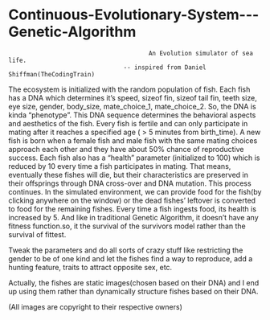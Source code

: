 # Continuous-Evolutionary-System---Genetic-Algorithm

                                           An Evolution simulator of sea life.
                                    -- inspired from Daniel Shiffman(TheCodingTrain)    

The ecosystem is initialized with the random population of fish. Each fish has a DNA which determines it’s speed, sizeof fin, sizeof tail fin, teeth size, eye size, gender, body_size, mate_choice_1, mate_choice_2. So, the DNA is kinda “phenotype”. This DNA sequence determines the behavioral aspects and aesthetics of the fish.  Every fish is fertile and can only participate in mating after it reaches a specified age ( > 5 minutes from birth_time). A new fish is born when a female fish and male fish with the same mating choices approach each other and they have about 50%  chance of reproductive success. Each fish also has a “health” parameter (initialized to 100) which is reduced by 10 every time a fish participates in mating. That means, eventually these fishes will die, but their characteristics are preserved in their offsprings through DNA cross-over and DNA mutation. This process continues.
In the simulated environment, we can provide food for the fish(by clicking anywhere on the window) or the dead fishes’ leftover is converted to food for the remaining fishes. Every time a fish ingests food, its health is increased by 5.
And like in traditional Genetic Algorithm, it doesn’t have any fitness function.so, it the survival of the survivors model rather than the survival of fittest.

Tweak the parameters and do all sorts of crazy stuff like restricting the gender to be of one kind and let the fishes find a way to reproduce, add a hunting feature, traits to attract opposite sex, etc.

Actually, the fishes are static images(chosen based on their DNA) and I end up using them rather than dynamically structure fishes based on their DNA.

(All images are copyright to their respective owners)
